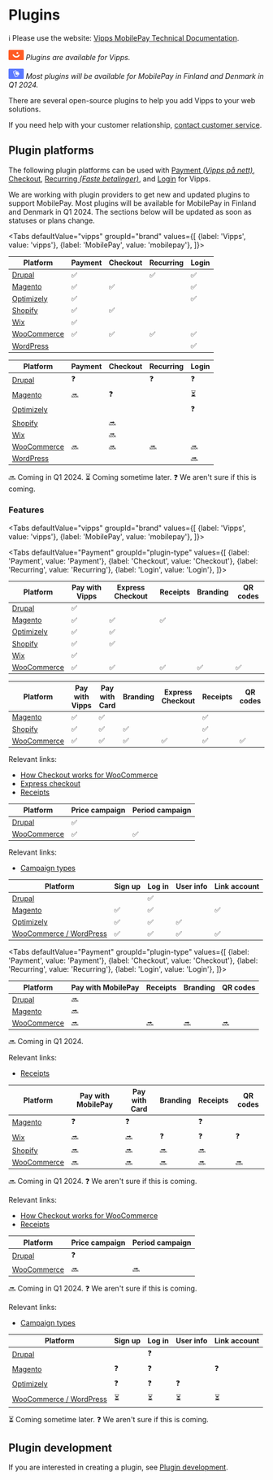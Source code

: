 <!-- START_METADATA
---
title: Introduction to Vipps MobilePay Plugins
sidebar_label: Introduction
sidebar_position: 1
hide_table_of_contents: true
pagination_next: null
pagination_prev: null
---

import ApiSchema from '@theme/ApiSchema';
import Tabs from '@theme/Tabs';
import TabItem from '@theme/TabItem';
END_METADATA -->

# Plugins

<!-- START_COMMENT -->
ℹ️ Please use the website:
[Vipps MobilePay Technical Documentation](https://developer.vippsmobilepay.com/docs/plugins).
<!-- END_COMMENT -->

![Vipps](./images/vipps.png) *Plugins are available for Vipps.*

![MobilePay](./images/mp.png) *Most plugins will be available for MobilePay in Finland and Denmark in Q1 2024.*

There are several open-source plugins to help you add Vipps to your web solutions.

If you need help with your customer relationship, [contact customer service](https://vipps.no/hjelp/vipps/).

## Plugin platforms

The following plugin platforms can be used with
[Payment *(Vipps på nett)*](https://www.vipps.no/produkter-og-tjenester/bedrift/ta-betalt-paa-nett/ta-betalt-paa-nett/),
[Checkout](https://www.vipps.no/produkter-og-tjenester/bedrift/bestill-vipps-checkout/checkout/),
[Recurring *(Faste betalinger)*](https://vipps.no/produkter-og-tjenester/bedrift/faste-betalinger/faste-betalinger/), and
[Login](https://www.vipps.no/produkter-og-tjenester/bedrift/logg-inn-med-vipps/logg-inn-med-vipps/)
for Vipps.

We are working with plugin providers to get new and updated plugins to
support MobilePay.
Most plugins will be available for MobilePay in Finland and Denmark in Q1 2024.
The sections below will be updated as soon as statuses or plans change.

<Tabs
defaultValue="vipps"
groupId="brand"
values={[
{label: 'Vipps', value: 'vipps'},
{label: 'MobilePay', value: 'mobilepay'},
]}>
<TabItem value="vipps">

| Platform                      | Payment | Checkout | Recurring  | Login |
| ----------------------------- | ------- | -------- |----------- | ----- |
| [Drupal](drupal.md)           |   ✅   |          |    ✅     |   ✅  |
| [Magento](magento.md)         |   ✅   |    ✅    |           |   ✅  |
| [Optimizely](optimizely.md)   |   ✅   |          |           |   ✅  |
| [Shopify](shopify.md)         |   ✅   |    ✅    |           |       |
| [Wix](wix.md)                 |   ✅   |          |           |       |
| [WooCommerce](woocommerce.md) |   ✅   |    ✅    |    ✅     |   ✅  |
| [WordPress](wordpress.md)     |        |           |           |   ✅  |


</TabItem>
<TabItem value="mobilepay">


| Platform                      | Payment | Checkout | Recurring  | Login |
| ----------------------------- | ------- | -------- |----------- | ----- |
| [Drupal](drupal.md)           |   ❓   |          |    ❓     |   ❓  |
| [Magento](magento.md)         |   🔜   |    ❓     |           |   ⏳  |
| [Optimizely](optimizely.md)   |        |          |            |   ❓  |
| [Shopify](shopify.md)         |        |    🔜    |           |       |
| [Wix](wix.md)                 |        |     🔜    |           |       |
| [WooCommerce](woocommerce.md) |   🔜   |    🔜    |    🔜     |   🔜  |
| [WordPress](wordpress.md)     |        |           |           |   🔜  |


🔜 Coming in Q1 2024.
⏳ Coming sometime later.
❓ We aren't sure if this is coming.
</TabItem>
</Tabs>


### Features

<Tabs
defaultValue="vipps"
groupId="brand"
values={[
{label: 'Vipps', value: 'vipps'},
{label: 'MobilePay', value: 'mobilepay'},
]}>
<TabItem value="vipps">




<Tabs
defaultValue="Payment"
groupId="plugin-type"
values={[
{label: 'Payment', value: 'Payment'},
{label: 'Checkout', value: 'Checkout'},
{label: 'Recurring', value: 'Recurring'},
{label: 'Login', value: 'Login'},
]}>

<TabItem value="Payment">

| Platform                   | Pay with Vipps | Express Checkout | Receipts | Branding | QR codes |
| -------------------------- | -------------- | ---------------- |----------| ---------|----------|
| [Drupal][drupal]           |       ✅      |                  |           |          |           |
| [Magento][magento]         |       ✅      |        ✅        |    ✅   |           |           |
| [Optimizely][episerver]    |       ✅      |        ✅        |          |          |           |
| [Shopify][shopify]         |       ✅      |         ✅       |          |          |           |
| [Wix][wix]                 |       ✅      |                  |          |           |           |
| [WooCommerce][woocommerce] |       ✅      |        ✅        |    ✅   |     ✅   |     ✅   |

</TabItem>

<TabItem value="Checkout">

| Platform                      | Pay with Vipps | Pay with Card |  Branding | Express Checkout | Receipts | QR codes |
| ----------------------------- | -------------- | ------------- | --------- | ---------------- |----------|----------|
| [Magento][checkout-magento]   |       ✅      |      ✅       |           |                  |    ✅   |           |
| [Shopify][checkout-shopify]   |       ✅      |      ✅       |    ✅    |                  |    ✅   |           |
| [WooCommerce][woocommerce]    |       ✅      |      ✅       |    ✅    |        ✅        |    ✅   |     ✅   |

Relevant links:

* [How Checkout works for WooCommerce](/docs/APIs/checkout-api/vipps-checkout-how-it-works-woocommerce/)
* [Express checkout](/docs/APIs/ecom-api/vipps-ecom-api/#express-checkout-payments)
* [Receipts](/docs/APIs/checkout-api/vipps-checkout-api/#receipts)

</TabItem>

<TabItem value="Recurring">

| Platform                             | Price campaign | Period campaign |
| ------------------------------------ | -------------- | --------------- |
| [Drupal][recurring-drupal]           |       ✅      |                 |
| [WooCommerce][recurring-woocommerce] |       ✅      |       ✅        |

Relevant links:

* [Campaign types](/docs/APIs/recurring-api/vipps-recurring-api/#campaigns)

</TabItem>
<TabItem value="Login">

| Platform                                   | Sign up | Log in | User info | Link account |
| ------------------------------------------ | ------- | ------ |---------- | ------------ |
| [Drupal][login-drupal]                     |         |   ✅  |           |              |
| [Magento][login-magento]                   |    ✅   |  ✅   |          |    ✅        |
| [Optimizely][login-dotnet]                 |    ✅   |   ✅  |    ✅    |              |
| [WooCommerce / WordPress][login-wordpress] |    ✅   |   ✅  |    ✅    |     ✅      |


</TabItem>
</Tabs>

</TabItem>
<TabItem value="mobilepay">

<Tabs
defaultValue="Payment"
groupId="plugin-type"
values={[
{label: 'Payment', value: 'Payment'},
{label: 'Checkout', value: 'Checkout'},
{label: 'Recurring', value: 'Recurring'},
{label: 'Login', value: 'Login'},
]}>

<TabItem value="Payment">

| Platform                   | Pay with MobilePay |  Receipts | Branding | QR codes |
| -------------------------- | ------------------ | ----------| ---------|----------|
| [Drupal][drupal]           |       🔜           |           |          |          |
| [Magento][magento]         |       🔜           |           |          |          |
| [WooCommerce][woocommerce] |       🔜           |     🔜    |   🔜    |    🔜    |

🔜 Coming in Q1 2024.

Relevant links:

* [Receipts](/docs/APIs/checkout-api/vipps-checkout-api/#receipts)

</TabItem>

<TabItem value="Checkout">

| Platform                         | Pay with MobilePay | Pay with Card |  Branding |  Receipts | QR codes |
| -------------------------------- | ------------------ | ------------- | --------- | ----------|----------|
| [Magento][checkout-magento]      |          ❓       |      ❓       |           |   ❓   |            |
| [Wix][wix]                       |          🔜       |      🔜       |   ❓     | ❓     |   ❓    |
| [Shopify][checkout-shopify]      |          🔜       |      🔜       |    🔜    |    🔜   |           |
| [WooCommerce][woocommerce]       |          🔜       |      🔜       |    🔜    |    🔜   |     🔜    |

🔜 Coming in Q1 2024.
❓ We aren't sure if this is coming.

Relevant links:

* [How Checkout works for WooCommerce](/docs/APIs/checkout-api/vipps-checkout-how-it-works-woocommerce/)
* [Receipts](/docs/APIs/checkout-api/vipps-checkout-api/#receipts)

</TabItem>

<TabItem value="Recurring">

| Platform                             | Price campaign | Period campaign |
| ------------------------------------ | -------------- | --------------- |
| [Drupal][recurring-drupal]           |       ❓      |                 |
| [WooCommerce][recurring-woocommerce] |       🔜      |       🔜        |

🔜 Coming in Q1 2024.
❓ We aren't sure if this is coming.


Relevant links:

* [Campaign types](/docs/APIs/recurring-api/vipps-recurring-api/#campaigns)

</TabItem>
<TabItem value="Login">

| Platform                                   | Sign up | Log in | User info | Link account |
| ------------------------------------------ | ------- | ------ |---------- | ------------ |
| [Drupal][login-drupal]                     |         |   ❓  |           |              |
| [Magento][login-magento]                   |    ❓  |   ❓   |          |    ❓        |
| [Optimizely][login-dotnet]                 |    ❓  |   ❓   |    ❓    |              |
| [WooCommerce / WordPress][login-wordpress] |    ⏳  |   ⏳   |    ⏳   |   ⏳    |

⏳ Coming sometime later.
❓ We aren't sure if this is coming.

</TabItem>
</Tabs>

</TabItem>
</Tabs>


## Plugin development

If you are interested in creating a plugin, see [Plugin development](plugin-development.md).


[checkout-magento]: https://developer.vippsmobilepay.com/docs/plugins-ext/checkout-magento/
[checkout-shopify]: https://developer.vippsmobilepay.com/docs/plugins-ext/checkout-shopify/
[drupal]: https://developer.vippsmobilepay.com/docs/plugins-ext/drupal/
[episerver]: https://developer.vippsmobilepay.com/docs/plugins-ext/episerver/
[login-dotnet]: https://developer.vippsmobilepay.com/docs/plugins-ext/login-dotnet/
[login-drupal]: https://developer.vippsmobilepay.com/docs/plugins-ext/login-drupal/
[login-magento]: https://developer.vippsmobilepay.com/docs/plugins-ext/login-magento/
[login-wordpress]: https://developer.vippsmobilepay.com/docs/plugins-ext/login-wordpress/
[magento]: https://developer.vippsmobilepay.com/docs/plugins-ext/magento/
[recurring-drupal]: https://developer.vippsmobilepay.com/docs/plugins-ext/recurring-drupal/
[recurring-woocommerce]: https://developer.vippsmobilepay.com/docs/plugins-ext/recurring-woocommerce/
[shopify]: https://developer.vippsmobilepay.com/docs/plugins-ext/shopify/
[wix]: https://developer.vippsmobilepay.com/docs/plugins-ext/wix/
[woocommerce]: https://developer.vippsmobilepay.com/docs/plugins-ext/woocommerce/
